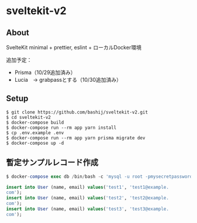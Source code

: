 # sveltekit-v2

## About

SvelteKit minimal + prettier, eslint + ローカルDocker環境

追加予定：

- Prisma（10/29追加済み）
- Lucia　→ grabpassとする（10/30追加済み）

## Setup

```terminal
$ git clone https://github.com/bashij/sveltekit-v2.git
$ cd sveltekit-v2
$ docker-compose build
$ docker-compose run --rm app yarn install
$ cp .env.example .env
$ docker-compose run --rm app yarn prisma migrate dev
$ docker-compose up -d
```

## 暫定サンプルレコード作成

```sql
$ docker-compose exec db /bin/bash -c 'mysql -u root -pmysecretpassword'

insert into User (name, email) values('test1', 'test1@example.
com');
insert into User (name, email) values('test2', 'test2@example.
com');
insert into User (name, email) values('test3', 'test3@example.
com');
```
